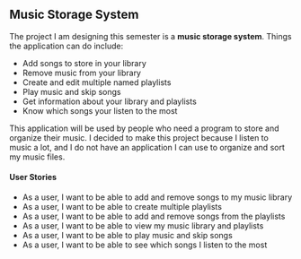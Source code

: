 ## Music Storage System

The project I am designing this semester is a **music storage system**. Things the application can do include:

<ul>
<li>Add songs to store in your library</li>
<li>Remove music from your library</li>
<li>Create and edit multiple named playlists</li>
<li>Play music and skip songs</li>
<li>Get information about your library and playlists</li>
<li>Know which songs your listen to the most</li>
</ul>

This application will be used by people who need a program to store and organize their music. I decided to make this
project because I listen to music a lot, and I do not have an application I can use to organize and sort my music files.

#### User Stories

<ul>
<li>As a user, I want to be able to add and remove songs to my music library</li>
<li>As a user, I want to be able to create multiple playlists</li>
<li>As a user, I want to be able to add and remove songs from the playlists</li>
<li>As a user, I want to be able to view my music library and playlists</li>
<li>As a user, I want to be able to play music and skip songs</li>
<li>As a user, I want to be able to see which songs I listen to the most</li>
</ul>